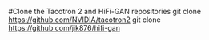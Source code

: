 #Clone the Tacotron 2 and HiFi-GAN repositories
git clone https://github.com/NVIDIA/tacotron2
git clone https://github.com/jik876/hifi-gan
